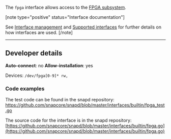 The `fpga` interface allows access to the [FPGA subsystem](https://www.kernel.org/doc/html/latest/driver-api/fpga/index.html). 

[note type="positive" status="Interface documentation"]

See [Interface management](/t/interface-management/6154) and [Supported interfaces](/t/supported-interfaces/7744) for further details on how interfaces are used.
[/note]

---

<h2 id='heading--dev-details'>Developer details </h2>

**Auto-connect**: no
**Allow-installation**: yes

Devices:
`/dev/fpga[0-9]* rw,`


### Code examples

The test code can be found in the snapd repository: https://github.com/snapcore/snapd/blob/master/interfaces/builtin/fpga_test.go

The source code for the interface is in the snapd repository:[https://github.com/snapcore/snapd/blob/master/interfaces/builtin/fpga.go](https://github.com/snapcore/snapd/blob/master/interfaces/builtin/fpga.go)